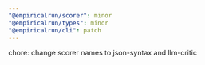 ```yaml
---
"@empiricalrun/scorer": minor
"@empiricalrun/types": minor
"@empiricalrun/cli": patch
---
```


chore: change scorer names to json-syntax and llm-critic
